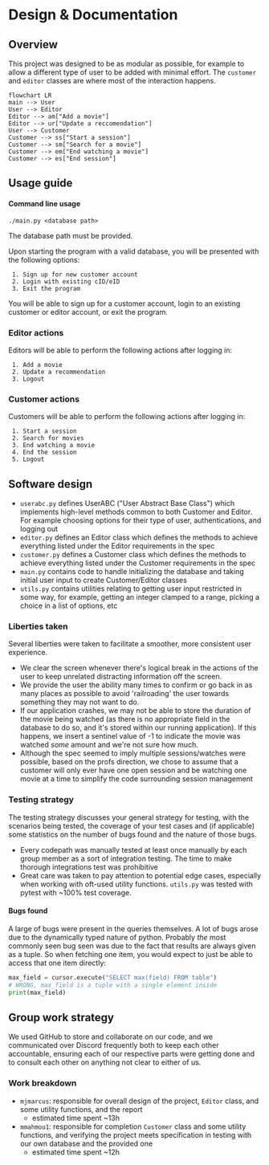 # Design & Documentation

## Overview

This project was designed to be as modular as possible, for example to allow a different type of user to be added with minimal effort. The `customer` and `editor` classes are where most of the interaction happens.

```mermaid
flowchart LR
main --> User
User --> Editor
Editor --> am["Add a movie"]
Editor --> ur["Update a reccomendation"]
User --> Customer 
Customer --> ss["Start a session"]
Customer --> sm["Search for a movie"]
Customer --> em["End watching a movie"]
Customer --> es["End session"]
```

## Usage guide 

#### Command line usage 
```
./main.py <database path>
```
The database path must be provided.

Upon starting the program with a valid database, you will be presented with the following options:
```
 1. Sign up for new customer account
 2. Login with existing cID/eID
 3. Exit the program
```
You will be able to sign up for a customer account, login to an existing customer or editor account, or exit the program.

### Editor actions
Editors will be able to perform the following actions after logging in:
```
 1. Add a movie
 2. Update a recommendation
 3. Logout
```

### Customer actions
Customers will be able to perform the following actions after logging in:
```
 1. Start a session
 2. Search for movies
 3. End watching a movie
 4. End the session
 5. Logout
```

## Software design

 - `userabc.py` defines UserABC ("User Abstract Base Class") which implements high-level methods common to both Customer and Editor. For example choosing options for their type of user, authentications, and logging out
 - `editor.py` defines an Editor class which defines the methods to achieve everything listed under the Editor requirements in the spec
 - `customer.py` defines a Customer class which defines the methods to achieve everything listed under the Customer requirements in the spec
 - `main.py` contains code to handle initializing the database and taking initial user input to create Customer/Editor classes
 - `utils.py` contains utilities relating to getting user input restricted in some way, for example, getting an integer clamped to a range, picking a choice in a list of options, etc

### Liberties taken
Several liberties were taken to facilitate a smoother, more consistent user experience. 

 - We clear the screen whenever there's logical break in the actions of the user to keep unrelated distracting information off the screen. 
 - We provide the user the ability many times to confirm or go back in as many places as possible to avoid 'railroading' the user towards something they may not want to do. 
 - If our application crashes, we may not be able to store the duration of the movie being watched (as there is no appropriate field in the database to do so, and it's stored within our running application). If this happens, we insert a sentinel value of -1 to indicate the movie was watched _some_ amount and we're not sure how much.
 - Although the spec seemed to imply multiple sessions/watches were possible, based on the profs direction, we chose to assume that a customer will only ever have one open session and be watching one movie at a time to simplify the code surrounding session management 

### Testing strategy
The testing strategy discusses your general strategy for testing, with the scenarios being tested, the coverage of your test cases and (if applicable) some statistics on the number of bugs found and the nature of those bugs.

 - Every codepath was manually tested at least once manually by each group member as a sort of integration testing. The time to make thorough integrations test was prohibitive
 - Great care was taken to pay attention to potential edge cases, especially when working with oft-used utility functions. `utils.py` was tested with pytest with ~100% test coverage.

#### Bugs found

A large of bugs were present in the queries themselves. 
A lot of bugs arose due to the dynamically typed nature of python. Probably _the_ most commonly seen bug seen was due to the fact that results are always given as a tuple. So when fetching one item, you would expect to just be able to access that one item directly:
```python
max_field = cursor.execute("SELECT max(field) FROM table")
# WRONG, max_field is a tuple with a single element inside
print(max_field)
```

## Group work strategy
We used GitHub to store and collaborate on our code, and we communicated over Discord frequently both to keep each other accountable, ensuring each of our respective parts were getting done and to consult each other on anything not clear to either of us.

### Work breakdown
 - `mjmarcus`: responsible for overall design of the project, `Editor` class, and some utility functions, and the report
   - estimated time spent ~13h
 - `mmahmou1`: responsible for completion `Customer` class and some utility functions, and verifying the project meets specification in testing with our own database and the provided one
   - estimated time spent ~12h